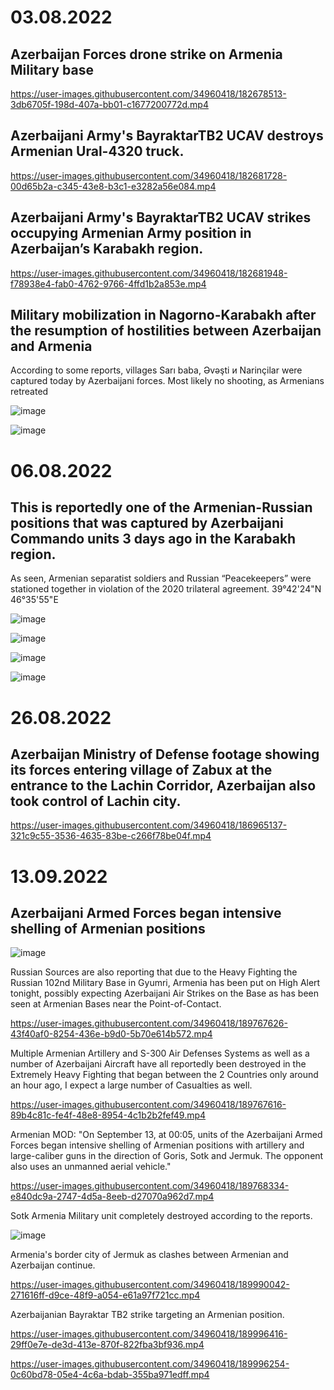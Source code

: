 # 03.08.2022

## Azerbaijan Forces drone strike on Armenia Military base

https://user-images.githubusercontent.com/34960418/182678513-3db6705f-198d-407a-bb01-c1677200772d.mp4


## Azerbaijani Army's BayraktarTB2 UCAV destroys Armenian Ural-4320 truck.

https://user-images.githubusercontent.com/34960418/182681728-00d65b2a-c345-43e8-b3c1-e3282a56e084.mp4


## Azerbaijani Army's BayraktarTB2 UCAV strikes occupying Armenian Army position in Azerbaijan’s Karabakh region.

https://user-images.githubusercontent.com/34960418/182681948-f78938e4-fab0-4762-9766-4ffd1b2a853e.mp4


## Military mobilization in Nagorno-Karabakh after the resumption of hostilities between Azerbaijan and Armenia

According to some reports, villages Sarı baba, Əvəşti и Narinçilar were captured today by Azerbaijani forces. Most likely no shooting, as Armenians retreated

![image](https://user-images.githubusercontent.com/34960418/182690153-7319e525-1505-4145-bfa9-6c7ed961e0c6.png)

![image](https://user-images.githubusercontent.com/34960418/182690169-cf132c04-1eb5-480b-a297-2ba5a2707f97.png)


# 06.08.2022

## This is reportedly one of the Armenian-Russian positions that was captured by Azerbaijani Commando units 3 days ago in the Karabakh region. 

As seen, Armenian separatist soldiers and Russian “Peacekeepers” were stationed together in violation of the 2020 trilateral agreement. 39°42'24"N 46°35'55"E

![image](https://user-images.githubusercontent.com/34960418/183260626-c95a7262-5c5b-46cd-b59a-4538168f92d2.png)

![image](https://user-images.githubusercontent.com/34960418/183260630-a5535708-d0be-4ff9-869d-d4081b6b5be0.png)

![image](https://user-images.githubusercontent.com/34960418/183260634-d5c4a3b9-9ce9-49cf-9cf4-4692e426935a.png)

![image](https://user-images.githubusercontent.com/34960418/183260638-e8b52dd8-a892-443e-86f2-449586bccda7.png)


# 26.08.2022

## Azerbaijan Ministry of Defense footage showing its forces entering village of Zabux at the entrance to the Lachin Corridor, Azerbaijan also took control of Lachin city.

https://user-images.githubusercontent.com/34960418/186965137-321c9c55-3536-4635-83be-c266f78be04f.mp4



# 13.09.2022

## Azerbaijani Armed Forces began intensive shelling of Armenian positions

![image](https://user-images.githubusercontent.com/34960418/189768425-87d80876-4714-4341-a2a6-e879942cdd21.png)

Russian Sources are also reporting that due to the Heavy Fighting the Russian 102nd Military Base in Gyumri, Armenia has been put on High Alert tonight, possibly expecting Azerbaijani Air Strikes on the Base as has been seen at Armenian Bases near the Point-of-Contact.

https://user-images.githubusercontent.com/34960418/189767626-43f40af0-8254-436e-b9d0-5b70e614b572.mp4


Multiple Armenian Artillery and S-300 Air Defenses Systems as well as a number of Azerbaijani Aircraft have all reportedly been destroyed in the Extremely Heavy Fighting that began between the 2 Countries only around an hour ago, I expect a large number of Casualties as well.

https://user-images.githubusercontent.com/34960418/189767616-89b4c81c-fe4f-48e8-8954-4c1b2b2fef49.mp4


Armenian MOD: "On September 13, at 00:05, units of the Azerbaijani Armed Forces began intensive shelling of Armenian positions with artillery and large-caliber guns in the direction of Goris, Sotk and Jermuk. The opponent also uses an unmanned aerial vehicle."

https://user-images.githubusercontent.com/34960418/189768334-e840dc9a-2747-4d5a-8eeb-d27070a962d7.mp4


Sotk Armenia Military unit completely destroyed according to the reports.

![image](https://user-images.githubusercontent.com/34960418/189966653-5d671f52-3cf1-4072-801e-2e9604cd6a0c.png)


Armenia's border city of Jermuk as clashes between Armenian and Azerbaijan continue.

https://user-images.githubusercontent.com/34960418/189990042-271616ff-d9ce-48f9-a054-e61a97f721cc.mp4


Azerbaijanian Bayraktar TB2 strike targeting an Armenian position.

https://user-images.githubusercontent.com/34960418/189996416-29ff0e7e-de3d-413e-870f-822fba3bf936.mp4

https://user-images.githubusercontent.com/34960418/189996254-0c60bd78-05e4-4c6a-bdab-355ba971edff.mp4


